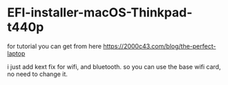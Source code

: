 # EFI-installer-macOS-Thinkpad-t440p

for tutorial you can get from here 
https://2000c43.com/blog/the-perfect-laptop

i just add kext fix for wifi, and bluetooth. 
so you can use the base wifi card, no need to change it. 

